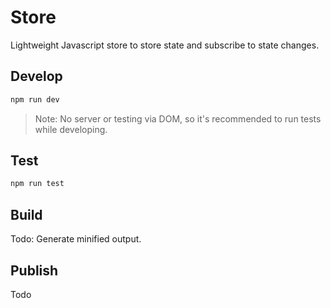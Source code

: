 # Store
Lightweight Javascript store to store state and subscribe to state changes.

## Develop
```bash
npm run dev
```

> Note: No server or testing via DOM, so it's recommended to run tests while developing.

## Test
```bash
npm run test
```

## Build
Todo: Generate minified output.

## Publish
Todo